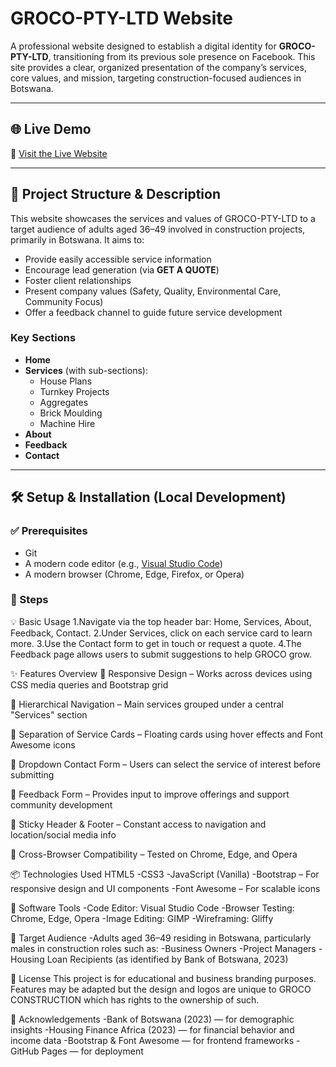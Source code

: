 # GROCO-PTY-LTD Website

A professional website designed to establish a digital identity for **GROCO-PTY-LTD**, transitioning from its previous sole presence on Facebook. This site provides a clear, organized presentation of the company’s services, core values, and mission, targeting construction-focused audiences in Botswana.

---

## 🌐 Live Demo

🚀 [Visit the Live Website]((https://baoneh.github.io/bida24-281/))  


---

## 📁 Project Structure & Description

This website showcases the services and values of GROCO-PTY-LTD to a target audience of adults aged 36–49 involved in construction projects, primarily in Botswana. It aims to:
- Provide easily accessible service information
- Encourage lead generation (via **GET A QUOTE**)
- Foster client relationships
- Present company values (Safety, Quality, Environmental Care, Community Focus)
- Offer a feedback channel to guide future service development

### Key Sections
- **Home**
- **Services** (with sub-sections):
  - House Plans
  - Turnkey Projects
  - Aggregates
  - Brick Moulding
  - Machine Hire
- **About**
- **Feedback**
- **Contact**

---

## 🛠️ Setup & Installation (Local Development)

### ✅ Prerequisites
- Git
- A modern code editor (e.g., [Visual Studio Code](https://code.visualstudio.com/))
- A modern browser (Chrome, Edge, Firefox, or Opera)

### 🔧 Steps


💡 Basic Usage
1.Navigate via the top header bar: Home, Services, About, Feedback, Contact.
2.Under Services, click on each service card to learn more.
3.Use the Contact form to get in touch or request a quote.
4.The Feedback page allows users to submit suggestions to help GROCO grow.

✨ Features Overview
🔹 Responsive Design – Works across devices using CSS media queries and Bootstrap grid

🔹 Hierarchical Navigation – Main services grouped under a central "Services" section

🔹 Separation of Service Cards – Floating cards using hover effects and Font Awesome icons

🔹 Dropdown Contact Form – Users can select the service of interest before submitting

🔹 Feedback Form – Provides input to improve offerings and support community development

🔹 Sticky Header & Footer – Constant access to navigation and location/social media info

🔹 Cross-Browser Compatibility – Tested on Chrome, Edge, and Opera

📦 Technologies Used
HTML5
-CSS3
-JavaScript (Vanilla)
-Bootstrap – For responsive design and UI components
-Font Awesome – For scalable icons

🧰 Software Tools
-Code Editor: Visual Studio Code
-Browser Testing: Chrome, Edge, Opera
-Image Editing: GIMP
-Wireframing: Gliffy

👥 Target Audience
-Adults aged 36–49 residing in Botswana, particularly males in construction roles such as:
-Business Owners
-Project Managers
-Housing Loan Recipients (as identified by Bank of Botswana, 2023)

📄 License
This project is for educational and business branding purposes. Features may be adapted but the design and logos are unique to GROCO CONSTRUCTION which has rights to the ownership of such.

🙏 Acknowledgements
-Bank of Botswana (2023) — for demographic insights
-Housing Finance Africa (2023) — for financial behavior and income data
-Bootstrap & Font Awesome — for frontend frameworks
-GitHub Pages — for deployment
